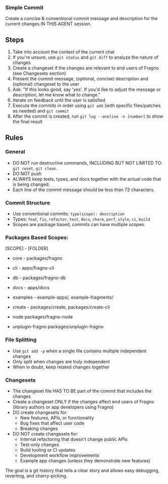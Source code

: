 ### Simple Commit

Create a concise & conventional commit message and description for the current changes IN THIS AGENT
session.

## Steps

1. Take into account the context of the current chat
1. If you're unsure, use `git status` and `git diff` to analyze the nature of changes
1. Create a changeset if the changes are relevant to end users of Fragno (see Changesets section)
1. Present the commit message, (optional, concise) description and (optional) changeset to the user
1. Ask: "If this looks good, say 'yes'. If you'd like to adjust the message or description, let me
   know what to change."
1. Iterate on feedback until the user is satisfied
1. Execute the commits in order using `git add` (with specific files/patches as needed) and
   `git commit`
1. After the commit is created, run `git log --oneline -n [number]` to show the final result

## Rules

### General

- DO NOT run destructive commands, INCLUDING BUT NOT LIMITED TO: `git reset`, `git clean`.
- DO NOT push
- ALWAYS keep tests, types, and docs together with the actual code that is being changed.
- Each line of the commit message should be less than 72 characters.

### Commit Structure

- Use conventional commits: `type(scope): description`
- Types: `feat`, `fix`, `refactor`, `test`, `docs`, `chore`, `perf`, `style`, `ci`, `build`
- Scopes are package based, commits can have multiple scopes.

### Packages Based Scopes:

[SCOPE] - [FOLDER]

- core - packages/fragno
- cli - apps/fragno-cli
- db - packages/fragno-db

- docs - apps/docs

- examples - example-apps/, example-fragments/

- create - packages/create, packages/create-cli

- node packages/fragno-node
- unplugin-fragno packages/unplugin-fragno

### File Splitting

- Use `git add -p` when a single file contains multiple independent changes
- Only split when changes are truly independent
- When in doubt, keep related changes together

### Changesets

- The changeset file HAS TO BE part of the commit that includes the changes
- Create a changeset ONLY if the changes affect end users of Fragno (library authors or app
  developers using Fragno)
- DO create changesets for:
  - New features, APIs, or functionality
  - Bug fixes that affect user code
  - Breaking changes
- DO NOT create changesets for:
  - Internal refactoring that doesn't change public APIs
  - Test-only changes
  - Build tooling or CI updates
  - Development workflow improvements
  - Example app changes (unless they demonstrate new features)

The goal is a git history that tells a clear story and allows easy debugging, reverting, and
cherry-picking.
